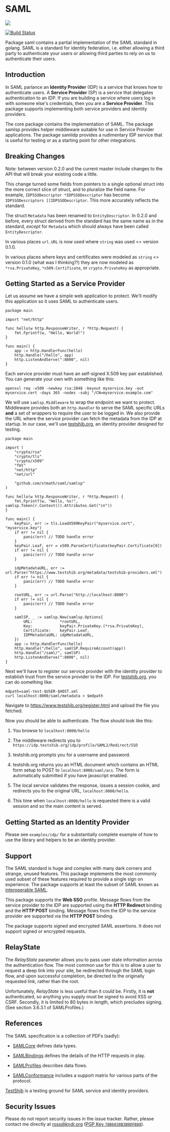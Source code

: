 # SAML
[![](https://godoc.org/github.com/crewjam/saml?status.svg)](http://godoc.org/github.com/crewjam/saml)

[![Build Status](https://travis-ci.org/crewjam/saml.svg?branch=master)](https://travis-ci.org/crewjam/saml)

Package saml contains a partial implementation of the SAML standard in golang.
SAML is a standard for identity federation, i.e. either allowing a third party to authenticate your users or allowing third parties to rely on us to authenticate their users.

## Introduction

In SAML parlance an **Identity Provider** (IDP) is a service that knows how to authenticate users. A **Service Provider** (SP) is a service that delegates authentication to an IDP. If you are building a service where users log in with someone else's credentials, then you are a **Service Provider**. This package supports implementing both service providers and identity providers.

The core package contains the implementation of SAML. The package samlsp provides helper middleware suitable for use in Service Provider applications. The package samlidp provides a rudimentary IDP service that is useful for testing or as a starting point for other integrations.

## Breaking Changes 

Note: between version 0.2.0 and the current master include changes to the API
that will break your existing code a little.

This change turned some fields from pointers to a single optional struct into
the more correct slice of struct, and to pluralize the field name. For example,
`IDPSSODescriptor *IDPSSODescriptor` has become 
`IDPSSODescriptors []IDPSSODescriptor`. This more accurately reflects the 
standard.

The struct `Metadata` has been renamed to `EntityDescriptor`. In 0.2.0 and before, 
every struct derived from the standard has the same name as in the standard, 
*except* for `Metadata` which should always have been called `EntityDescriptor`. 

In various places `url.URL` is now used where `string` was used <= version 0.1.0.

In various places where keys and certificates were modeled as `string` 
<= version 0.1.0 (what was I thinking?!) they are now modeled as 
`*rsa.PrivateKey`, `*x509.Certificate`, or `crypto.PrivateKey` as appropriate.

## Getting Started as a Service Provider

Let us assume we have a simple web application to protect. We'll modify this application so it uses SAML to authenticate users.
```golang
package main

import "net/http"

func hello(w http.ResponseWriter, r *http.Request) {
    fmt.Fprintf(w, "Hello, World!")
}

func main() {
    app := http.HandlerFunc(hello)
    http.Handle("/hello", app)
    http.ListenAndServe(":8000", nil)
}
```
Each service provider must have an self-signed X.509 key pair established. You can generate your own with something like this:

    openssl req -x509 -newkey rsa:2048 -keyout myservice.key -out myservice.cert -days 365 -nodes -subj "/CN=myservice.example.com"

We will use `samlsp.Middleware` to wrap the endpoint we want to protect. Middleware provides both an `http.Handler` to serve the SAML specific URLs **and** a set of wrappers to require the user to be logged in. We also provide the URL where the service provider can fetch the metadata from the IDP at startup. In our case, we'll use [testshib.org](https://www.testshib.org/), an identity provider designed for testing.

```golang
package main

import (
	"crypto/rsa"
	"crypto/tls"
	"crypto/x509"
	"fmt"
	"net/http"
	"net/url"

	"github.com/stmath/saml/samlsp"
)

func hello(w http.ResponseWriter, r *http.Request) {
	fmt.Fprintf(w, "Hello, %s!", samlsp.Token(r.Context()).Attributes.Get("cn"))
}

func main() {
	keyPair, err := tls.LoadX509KeyPair("myservice.cert", "myservice.key")
	if err != nil {
		panic(err) // TODO handle error
	}
	keyPair.Leaf, err = x509.ParseCertificate(keyPair.Certificate[0])
	if err != nil {
		panic(err) // TODO handle error
	}

	idpMetadataURL, err := url.Parse("https://www.testshib.org/metadata/testshib-providers.xml")
	if err != nil {
		panic(err) // TODO handle error
	}

	rootURL, err := url.Parse("http://localhost:8000")
	if err != nil {
		panic(err) // TODO handle error
	}

	samlSP, _ := samlsp.New(samlsp.Options{
		URL:            *rootURL,
		Key:            keyPair.PrivateKey.(*rsa.PrivateKey),
		Certificate:    keyPair.Leaf,
		IDPMetadataURL: idpMetadataURL,
	})
	app := http.HandlerFunc(hello)
	http.Handle("/hello", samlSP.RequireAccount(app))
	http.Handle("/saml/", samlSP)
	http.ListenAndServe(":8000", nil)
}
```

Next we'll have to register our service provider with the identity provider to establish trust from the service provider to the IDP. For [testshib.org](https://www.testshib.org/), you can do something like:

    mdpath=saml-test-$USER-$HOST.xml
    curl localhost:8000/saml/metadata > $mdpath

Navigate to https://www.testshib.org/register.html and upload the file you fetched.

Now you should be able to authenticate. The flow should look like this:

1. You browse to `localhost:8000/hello`

1. The middleware redirects you to `https://idp.testshib.org/idp/profile/SAML2/Redirect/SSO`

1. testshib.org prompts you for a username and password.

1. testshib.org returns you an HTML document which contains an HTML form setup to POST to `localhost:8000/saml/acs`. The form is automatically submitted if you have javascript enabled.

1. The local service validates the response, issues a session cookie, and redirects you to the original URL, `localhost:8000/hello`.

1. This time when `localhost:8000/hello` is requested there is a valid session and so the main content is served.

## Getting Started as an Identity Provider

Please see `examples/idp/` for a substantially complete example of how to use the library and helpers to be an identity provider.

## Support

The SAML standard is huge and complex with many dark corners and strange, unused features. This package implements the most commonly used subset of these features required to provide a single sign on experience. The package supports at least the subset of SAML known as [interoperable SAML](http://saml2int.org).

This package supports the **Web SSO** profile. Message flows from the service provider to the IDP are supported using the **HTTP Redirect** binding and the **HTTP POST** binding. Message flows from the IDP to the service provider are supported via the **HTTP POST** binding.

The package supports signed and encrypted SAML assertions. It does not support signed or encrypted requests.

## RelayState

The *RelayState* parameter allows you to pass user state information across the authentication flow. The most common use for this is to allow a user to request a deep link into your site, be redirected through the SAML login flow, and upon successful completion, be directed to the originally requested link, rather than the root.

Unfortunately, *RelayState* is less useful than it could be. Firstly, it is **not** authenticated, so anything you supply must be signed to avoid XSS or CSRF. Secondly, it is limited to 80 bytes in length, which precludes signing. (See section 3.6.3.1 of SAMLProfiles.)

## References

The SAML specification is a collection of PDFs (sadly):

- [SAMLCore](http://docs.oasis-open.org/security/saml/v2.0/saml-core-2.0-os.pdf) defines data types.

- [SAMLBindings](http://docs.oasis-open.org/security/saml/v2.0/saml-bindings-2.0-os.pdf) defines the details of the HTTP requests in play.

- [SAMLProfiles](http://docs.oasis-open.org/security/saml/v2.0/saml-profiles-2.0-os.pdf) describes data flows.

- [SAMLConformance](http://docs.oasis-open.org/security/saml/v2.0/saml-conformance-2.0-os.pdf) includes a support matrix for various parts of the protocol.

[TestShib](https://www.testshib.org/) is a testing ground for SAML service and identity providers.

## Security Issues

Please do not report security issues in the issue tracker. Rather, please contact me directly at ross@kndr.org ([PGP Key `78B6038B3B9DFB88`](https://keybase.io/crewjam)).
